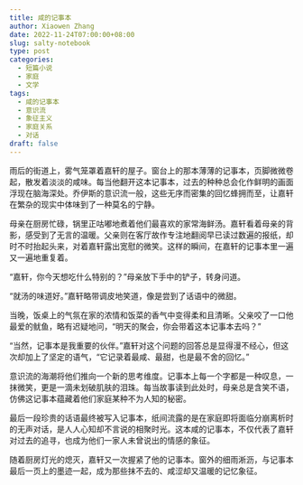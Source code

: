 ```yaml
---
title: 咸的记事本
author: Xiaowen Zhang
date: 2022-11-24T07:00:00+08:00
slug: salty-notebook
type: post
categories:
  - 短篇小说
  - 家庭
  - 文学
tags:
  - 咸的记事本
  - 意识流
  - 象征主义
  - 家庭关系
  - 对话 
draft: false
---
```


雨后的街道上，雾气笼罩着嘉轩的屋子。窗台上的那本薄薄的记事本，页脚微微卷起，散发着淡淡的咸味。每当他翻开这本记事本，过去的种种总会化作鲜明的画面浮现在脑海深处。乔伊斯的意识流一般，这些无序而密集的回忆蜂拥而至，让嘉轩在繁杂的现实中体味到了一种莫名的宁静。

母亲在厨房忙碌，锅里正咕嘟地煮着他们最喜欢的家常海鲜汤。嘉轩看着母亲的背影，感受到了无言的温暖。父亲则在客厅故作专注地翻阅早已读过数遍的报纸，却时不时抬起头来，对着嘉轩露出宽慰的微笑。这样的瞬间，在嘉轩的记事本里一遍又一遍地重复着。

“嘉轩，你今天想吃什么特别的？”母亲放下手中的铲子，转身问道。

“就汤的味道好。”嘉轩略带调皮地笑道，像是尝到了话语中的微甜。

当晚，饭桌上的气氛在家的浓情和饭菜的香气中变得柔和且清晰。父亲咬了一口他最爱的鱿鱼，略有迟疑地问，“明天的聚会，你会带着这本记事本去吗？”

“当然，记事本是我重要的伙伴。”嘉轩对这个问题的回答总是显得漫不经心，但这次却加上了坚定的语气，“它记录着最咸、最甜，也是最不舍的回忆。”

意识流的海潮将他们推向一个新的思考维度。记事本上每一个字都是一种叹息，一抹微笑，更是一滴未划破肌肤的泪珠。每当故事读到此处时，母亲总是含笑不语，仿佛这记事本蕴藏着他们家庭某种不为人知的秘密。

最后一段珍贵的话语最终被写入记事本，纸间流露的是在家庭即将面临分崩离析时的无声对话，是人人心知却不言说的相聚时光。这本咸的记事本，不仅代表了嘉轩对过去的追寻，也成为他们一家人未曾说出的情感的象征。

随着厨房灯光的熄灭，嘉轩又一次握紧了他的记事本。窗外的细雨淅沥，与记事本最后一页上的墨迹一起，成为那些抹不去的、咸涩却又温暖的记忆象征。